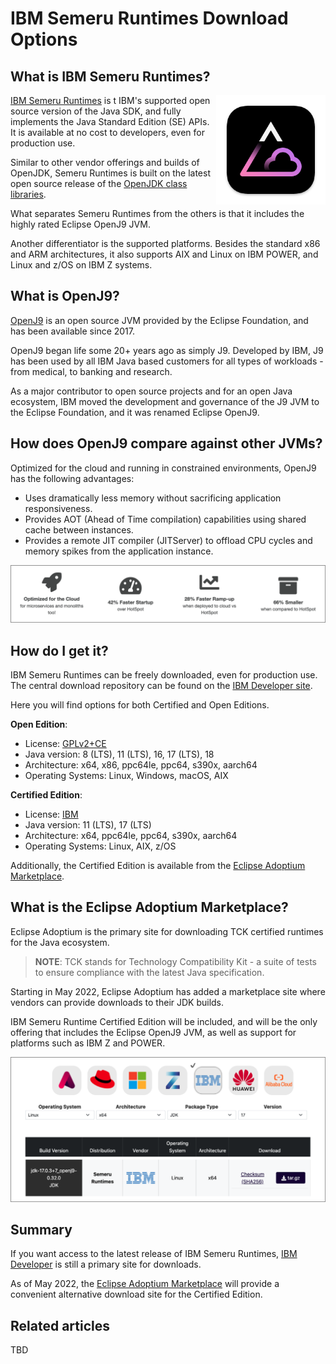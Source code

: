 # IBM Semeru Runtimes Download Options

## What is IBM Semeru Runtimes?

<img align="right" src="doc/source/images/semeru-icon.png" width="175px"/>

[IBM Semeru Runtimes](https://www.ibm.com/support/pages/semeru-runtimes-getting-started/) is t IBM's supported open source version of the Java SDK, and fully implements the Java Standard Edition (SE) APIs. It is available at no cost to developers, even for production use.

Similar to other vendor offerings and builds of OpenJDK, Semeru Runtimes is built on the latest open source release of the [OpenJDK class libraries](https://openjdk.java.net/).

What separates Semeru Runtimes from the others is that it includes the highly rated Eclipse OpenJ9 JVM.

Another differentiator is the supported platforms. Besides the standard x86 and ARM architectures, it also supports AIX and Linux on IBM POWER, and Linux and z/OS on IBM Z systems.

## What is OpenJ9?

[OpenJ9](https://www.eclipse.org/openj9/) is an open source JVM provided by the Eclipse Foundation, and has been available since 2017.

OpenJ9 began life some 20+ years ago as simply J9. Developed by IBM, J9 has been used by all IBM Java based customers for all types of workloads - from medical, to banking and research.

As a major contributor to open source projects and for an open Java ecosystem, IBM moved the development and governance of the J9 JVM to the Eclipse Foundation, and it was renamed Eclipse OpenJ9.

## How does OpenJ9 compare against other JVMs?

Optimized for the cloud and running in constrained environments, OpenJ9 has the following advantages:

* Uses dramatically less memory without sacrificing application responsiveness.
* Provides AOT (Ahead of Time compilation) capabilities using shared cache between instances.
* Provides a remote JIT compiler (JITServer) to offload CPU cycles and memory spikes from the application instance.

![openj9-vs-hotspot](doc/source/images/openj9-vs-hotspot.png)

## How do I get it?

IBM Semeru Runtimes can be freely downloaded, even for production use. The central download repository can be found on the [IBM Developer site](https://developer.ibm.com/languages/java/semeru-runtimes/downloads/).

Here you will find options for both Certified and Open Editions.

**Open Edition**:

* License: [GPLv2+CE](https://openjdk.java.net/legal/gplv2+ce.html)
* Java version: 8 (LTS), 11 (LTS), 16, 17 (LTS), 18
* Architecture: x64, x86, ppc64le, ppc64, s390x, aarch64
* Operating Systems: Linux, Windows, macOS, AIX

**Certified Edition**:
  
* License: [IBM](https://www14.software.ibm.com/cgi-bin/weblap/lap.pl?la_formnum=&li_formnum=L-PARM-C5ME22)
* Java version:  11 (LTS), 17 (LTS)
* Architecture: x64, ppc64le, ppc64, s390x, aarch64
* Operating Systems: Linux, AIX, z/OS

Additionally, the Certified Edition is available from the [Eclipse Adoptium Marketplace](https://adoptium.net/marketplace).

## What is the Eclipse Adoptium Marketplace?

Eclipse Adoptium is the primary site for downloading TCK certified runtimes for the Java ecosystem.

>**NOTE**: TCK stands for Technology Compatibility Kit - a suite of tests to ensure compliance with the latest Java specification.

Starting in May 2022, Eclipse Adoptium has added a marketplace site where vendors can provide downloads to their JDK builds.

IBM Semeru Runtime Certified Edition will be included, and will be the only offering that includes the Eclipse OpenJ9 JVM, as well as support for platforms such as IBM Z and POWER.

![adoptium-marketplace](doc/source/images/adoptium-marketplace.png)

## Summary

If you want access to the latest release of IBM Semeru Runtimes, [IBM Developer](https://developer.ibm.com/languages/java/semeru-runtimes/downloads/) is still a primary site for downloads.

As of May 2022, the [Eclipse Adoptium Marketplace](https://adoptium.net/marketplace) will provide a convenient alternative download site for the Certified Edition.

## Related articles

TBD
